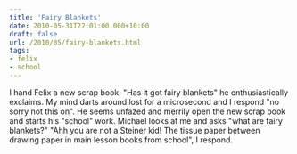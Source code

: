 ```yaml
---
title: 'Fairy Blankets'
date: 2010-05-31T22:01:00.000+10:00
draft: false
url: /2010/05/fairy-blankets.html
tags: 
- felix
- school
---
```


I hand Felix a new scrap book. "Has it got fairy blankets" he enthusiastically exclaims. My mind darts around lost for a microsecond and I respond "no sorry not this on". He seems unfazed and merrily open the new scrap book and starts his "school" work. Michael looks at me and asks "what are fairy blankets?" "Ahh you are not a Steiner kid! The tissue paper between drawing paper in main lesson books from school", I respond.
